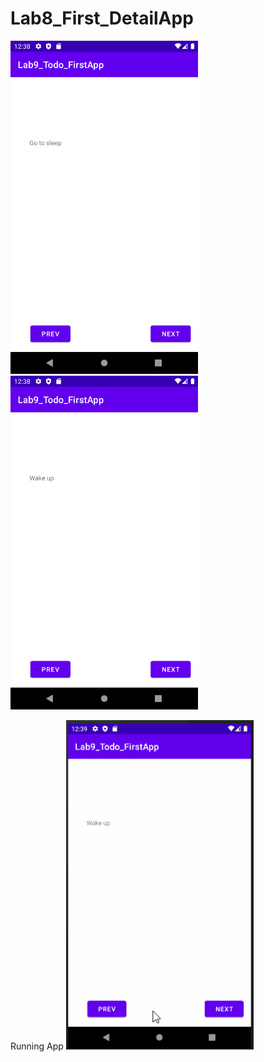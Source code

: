 # Lab8_First_DetailApp


<img src="/TodoFirstIMG/Screenshot_1616093589.png" width=300>


<img src="/TodoFirstIMG/Screenshot_1616093594.png" width=300>


Running App
<img src="/TodoFirstIMG/TodoFirst1.gif" width=300>



